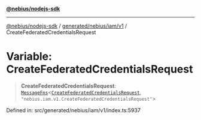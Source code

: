 [**@nebius/nodejs-sdk**](../../../../../README.md)

***

[@nebius/nodejs-sdk](../../../../../README.md) / [generated/nebius/iam/v1](../README.md) / CreateFederatedCredentialsRequest

# Variable: CreateFederatedCredentialsRequest

> **CreateFederatedCredentialsRequest**: [`MessageFns`](../../../../../runtime/protos/core/interfaces/MessageFns.md)\<[`CreateFederatedCredentialsRequest`](../interfaces/CreateFederatedCredentialsRequest.md), `"nebius.iam.v1.CreateFederatedCredentialsRequest"`\>

Defined in: src/generated/nebius/iam/v1/index.ts:5937
